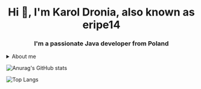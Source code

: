 <h1 align="center">Hi 👋, I'm Karol Dronia, also known as eripe14</h1>
<h3 align="center">I'm a passionate Java developer from Poland</h3>

<details>
  <summary>About me</summary>
  - 🤝 I am a member of the EternalCode organization, which focuses on developing open-source projects. [EternalCode](https://github.com/EternalCodeTeam)

  - 🔭 I’m currently learning **Java**

  - 📫 How to reach me **Discord -> eripe14#6990**

  - ⚡ Fun fact **I absolutely love dogs**
</details>

![Anurag's GitHub stats](https://github-readme-stats.vercel.app/api?username=eripe14&count_private=true&show_icons=true&theme=dracula)

![Top Langs](https://github-readme-stats.vercel.app/api/top-langs/?username=eripe14&layout=compact&theme=dracula)
